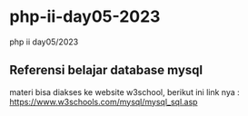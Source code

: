 # php-ii-day05-2023

php ii day05/2023
## Referensi belajar database mysql
materi bisa diakses ke website w3school, berikut ini link nya :
https://www.w3schools.com/mysql/mysql_sql.asp
